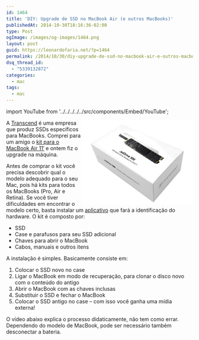 ```yaml
---
id: 1464
title: 'DIY: Upgrade de SSD no MacBook Air (e outros MacBooks)'
publishedAt: 2014-10-30T18:16:36-02:00
type: Post
ogImage: /images/og-images/1464.png
layout: post
guid: https://leonardofaria.net/?p=1464
permalink: /2014/10/30/diy-upgrade-de-ssd-no-macbook-air-e-outros-macbooks/
dsq_thread_id:
  - "5339132872"
categories:
  - mac
tags:
  - mac
---
```


import YouTube from '../../../../../src/components/Embed/YouTube';

<img src="/wp-content/uploads/2014/10/ssd.jpg" alt="ssd" width="300" height="229" align="right" />A [Transcend](http://transcend-info.com/) é uma empresa que produz SSDs específicos para MacBooks. Comprei para um amigo o [kit para o MacBook Air 11&#8242;](http://www.amazon.com/gp/product/B00JKCHNQS/) e ontem fiz o upgrade na máquina.

Antes de comprar o kit você precisa descobrir qual o modelo adequado para o seu Mac, pois há kits para todos os MacBooks (Pro, Air e Retina). Se você tiver dificuldades em encontrar o modelo certo, basta instalar um [aplicativo](http://transcend-info.com/software/1220/) que fará a identificação do hardware. O kit é composto por:

  * SSD
  * Case e parafusos para seu SSD adicional
  * Chaves para abrir o MacBook
  * Cabos, manuais e outros itens

A instalação é simples. Basicamente consiste em:

  1. Colocar o SSD novo no case
  2. Ligar o MacBook em modo de recuperação, para clonar o disco novo com o conteúdo do antigo
  3. Abrir o MacBook com as chaves inclusas
  4. Substituir o SSD e fechar o MacBook
  5. Colocar o SSD antigo no case – com isso você ganha uma mídia externa!

O vídeo abaixo explica o processo didaticamente, não tem como errar. Dependendo do modelo de MacBook, pode ser necessário também desconectar a bateria.

<YouTube id="gBEf1DDTuAE" />  
